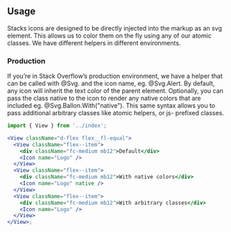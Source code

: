 ## Usage

Stacks icons are designed to be directly injected into the markup as an svg element. This allows us to color them on the fly using any of our atomic classes. We have different helpers in different environments.

### Production

If you’re in Stack Overflow’s production environment, we have a helper that can be called with @Svg. and the icon name, eg. @Svg.Alert. By default, any icon will inherit the text color of the parent element. Optionally, you can pass the class native to the icon to render any native colors that are included eg. @Svg.Ballon.With("native"). This same syntax allows you to pass additional arbitrary classes like atomic helpers, or js- prefixed classes.

```jsx padded
import { View } from '../index';

<View className="d-flex flex__fl-equal">
  <View className="flex--item">
    <div className="fc-medium mb12">Default</div>
    <Icon name="Logo" />
  </View>
  <View className="flex--item">
    <div className="fc-medium mb12">With native colors</div>
    <Icon name="Logo" native />
  </View>
  <View className="flex--item">
    <div className="fc-medium mb12">With arbitrary classes</div>
    <Icon name="Logo" />
  </View>
</View>;
```
